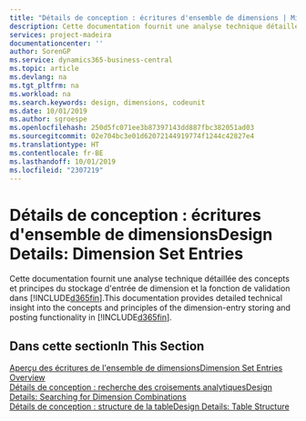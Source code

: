 ```yaml
---
title: "Détails de conception : écritures d'ensemble de dimensions | Microsoft Docs"
description: Cette documentation fournit une analyse technique détaillée des concepts et principes qui sont utilisés pour reconcevoir la fonction de stockage et de validation d'écritures de dimension.
services: project-madeira
documentationcenter: ''
author: SorenGP
ms.service: dynamics365-business-central
ms.topic: article
ms.devlang: na
ms.tgt_pltfrm: na
ms.workload: na
ms.search.keywords: design, dimensions, codeunit
ms.date: 10/01/2019
ms.author: sgroespe
ms.openlocfilehash: 250d5fc071ee3b87397143dd887fbc382051ad03
ms.sourcegitcommit: 02e704bc3e01d62072144919774f1244c42827e4
ms.translationtype: HT
ms.contentlocale: fr-BE
ms.lasthandoff: 10/01/2019
ms.locfileid: "2307219"
---
```

# <a name="design-details-dimension-set-entries"></a><span data-ttu-id="d5495-103">Détails de conception : écritures d'ensemble de dimensions</span><span class="sxs-lookup"><span data-stu-id="d5495-103">Design Details: Dimension Set Entries</span></span>
<span data-ttu-id="d5495-104">Cette documentation fournit une analyse technique détaillée des concepts et principes du stockage d'entrée de dimension et la fonction de validation dans [!INCLUDE[d365fin](includes/d365fin_md.md)].</span><span class="sxs-lookup"><span data-stu-id="d5495-104">This documentation provides detailed technical insight into the concepts and principles of the dimension-entry storing and posting functionality in [!INCLUDE[d365fin](includes/d365fin_md.md)].</span></span>

## <a name="in-this-section"></a><span data-ttu-id="d5495-105">Dans cette section</span><span class="sxs-lookup"><span data-stu-id="d5495-105">In This Section</span></span>  
[<span data-ttu-id="d5495-106">Aperçu des écritures de l'ensemble de dimensions</span><span class="sxs-lookup"><span data-stu-id="d5495-106">Dimension Set Entries Overview</span></span>](design-details-dimension-set-entries-overview.md)  
[<span data-ttu-id="d5495-107">Détails de conception : recherche des croisements analytiques</span><span class="sxs-lookup"><span data-stu-id="d5495-107">Design Details: Searching for Dimension Combinations</span></span>](design-details-searching-for-dimension-combinations.md)  
[<span data-ttu-id="d5495-108">Détails de conception : structure de la table</span><span class="sxs-lookup"><span data-stu-id="d5495-108">Design Details: Table Structure</span></span>](design-details-table-structure.md)  

